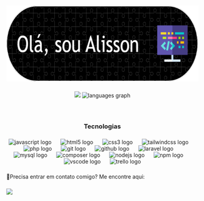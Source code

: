 <div align="center">
  <img height="200" src="./Banner.png" />
</div>

###

<div align="center">
   <img src="https://github-readme-stats.vercel.app/api?username=Asapr15&show_icons=true&theme=midnight-purple" height="155"/>
  
  <img src="https://github-readme-stats.vercel.app/api/top-langs?username=Asapr15&locale=en&hide_title=false&layout=compact&card_width=320&langs_count=7&theme=midnight-purple&hide_border=false&order=2" height="155" alt="languages graph"  />
</div>

###

<br clear="both">

<h3 align="center">Tecnologias</h3>

###

<div align="center">
  <img src="https://cdn.simpleicons.org/javascript/F7DF1E" height="35" alt="javascript logo"  />
  <img width="16" />
  <img src="https://cdn.simpleicons.org/html5/E34F26" height="35" alt="html5 logo"  />
  <img width="16" />
  <img src="https://cdn.simpleicons.org/css3/1572B6" height="35" alt="css3 logo"  />
  <img width="16" />
  <img src="https://cdn.simpleicons.org/tailwindcss/06B6D4" height="35" alt="tailwindcss logo"  />
  <img width="16" />
  <img src="https://skillicons.dev/icons?i=php" height="35" alt="php logo"  />
  <img width="16" />
  <img src="https://skillicons.dev/icons?i=git" height="35" alt="git logo"  />
  <img width="16" />
  <img src="https://skillicons.dev/icons?i=github" height="35" alt="github logo"  />
  <img width="16" />
  <img src="https://cdn.simpleicons.org/laravel/FF2D20" height="35" alt="laravel logo"  />
  <img width="16" />
  <img src="https://cdn.jsdelivr.net/gh/devicons/devicon/icons/mysql/mysql-original.svg" height="35" alt="mysql logo"  />
  <img width="16" />
  <img src="https://cdn.jsdelivr.net/gh/devicons/devicon/icons/composer/composer-original.svg" height="35" alt="composer logo"  />
  <img width="16" />
  <img src="https://cdn.simpleicons.org/nodedotjs/339933" height="35" alt="nodejs logo"  />
  <img width="16" />
  <img src="https://cdn.simpleicons.org/npm/CB3837" height="35" alt="npm logo"  />
  <img width="16" />
  <img src="https://cdn.jsdelivr.net/gh/devicons/devicon/icons/vscode/vscode-original.svg" height="35" alt="vscode logo"  />
  <img width="16" />
  <img src="https://cdn.simpleicons.org/trello/0052CC" height="35" alt="trello logo"  />
</div>

###

<p align="left">📣Precisa entrar em contato comigo? Me encontre aqui:</p>

###

<div align="Left">
  <a href="https://www.linkedin.com/in/alissonr15/"><img src="https://img.shields.io/badge/linkedin-0077B5.svg?style=for-the-badge&logo=linkedin&logoColor=white"/></a>
</p>
  
###
